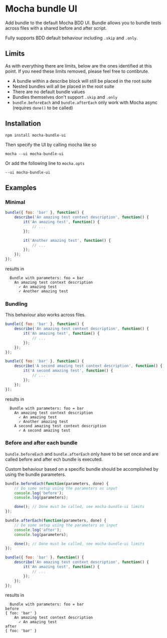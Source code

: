 # Mocha bundle UI
Add bundle to the default Mocha BDD UI. Bundle allows you to bundle tests across files with a shared before and after script.

Fully supports BDD default behaviour including `.skip` and `.only`.

## Limits
As with everything there are limits, below are the ones identified at this point. If you need these limits removed, please feel free to contibrute.

* A bundle within a describe block will still be placed in the root suite
* Nested bundles will all be placed in the root suite
* There are no default bundle values
* Bundles themselves don't support `.skip` and `.only`
* `bundle.beforeEach` and `bundle.afterEach` only work with Mocha async (requires `done()` to be called)

## Installation

```shell
npm install mocha-bundle-ui
```

Then specify the UI by calling mocha like so

```shell
mocha --ui mocha-bundle-ui
```

Or add the following line to `mocha.opts`

```
--ui mocha-bundle-ui
```


## Examples

### Minimal
```javascript
bundle({ foo: 'bar' }, function() {
    describe('An amazing test context description', function() {
        it('An amazing test', function() {
            // ...
        });

        it('Another amazing test', function() {
            // ...
        });
    });
});
```

results in

```
  Bundle with parameters: foo = bar
    An amazing test context description
      ✓ An amazing test
      ✓ Another amazing test
```

### Bundling
This behaviour also works across files.

```javascript
bundle({ foo: 'bar' }, function() {
    describe('An amazing test context description', function() {
        it('An amazing test', function() {
            // ...
        });
    });
});

bundle({ foo: 'bar' }, function() {
    describe('A second amazing test context description', function() {
        it('A second amazing test', function() {
            // ...
        });
    });
});
```

results in

```
  Bundle with parameters: foo = bar
    An amazing test context description
      ✓ An amazing test
      ✓ Another amazing test
    A second amazing test context description
      ✓ A second amazing test
```

### Before and after each bundle
`bundle.beforeEach` and `bundle.afterEach` only have to be set once and are called before and after ech bundle is executed.

Custom behaviour based on a specific bundle should be accomplished by using the bundle parameters.

```javascript
bundle.beforeEach(function(parameters, done) {
    // Do some setup using the parameters as input
    console.log('before');
    console.log(parameters);

    done(); // Done must be called, see mocha-bundle-ui limits
});

bundle.afterEach(function(parameters, done) {
    // Do some setup using the parameters as input
    console.log('after');
    console.log(parameters);

    done(); // Done must be called, see mocha-bundle-ui limits
});

bundle({ foo: 'bar' }, function() {
    describe('An amazing test context description', function() {
        it('An amazing test', function() {
            // ...
        });
    });
});
```

results in

```
  Bundle with parameters: foo = bar
before
{ foo: 'bar' }
    An amazing test context description
      ✓ An amazing test
after
{ foo: 'bar' }
```


